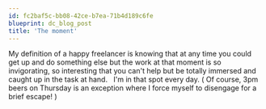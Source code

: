 ```yaml
---
id: fc2baf5c-bb08-42ce-b7ea-71b4d189c6fe
blueprint: dc_blog_post
title: 'The moment'
---
```

My definition of a happy freelancer is knowing that at any time you could get up and do something else but the work at that moment is so invigorating, so interesting that you can't help but be totally immersed and caught up in the task at hand.   I'm in that spot every day. ( Of course, 3pm beers on Thursday is an exception where I force myself to disengage for a brief escape! )